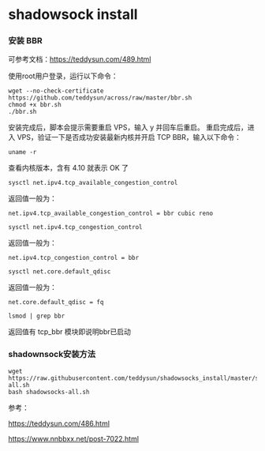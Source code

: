 # shadowsock install

### 安装 BBR
可参考文档：https://teddysun.com/489.html

使用root用户登录，运行以下命令：
```
wget --no-check-certificate https://github.com/teddysun/across/raw/master/bbr.sh
chmod +x bbr.sh
./bbr.sh
```
安装完成后，脚本会提示需要重启 VPS，输入 y 并回车后重启。
重启完成后，进入 VPS，验证一下是否成功安装最新内核并开启 TCP BBR，输入以下命令：
```
uname -r
```
查看内核版本，含有 4.10 就表示 OK 了
```
sysctl net.ipv4.tcp_available_congestion_control
```
返回值一般为：
```
net.ipv4.tcp_available_congestion_control = bbr cubic reno
```
```
sysctl net.ipv4.tcp_congestion_control
```
返回值一般为：
```
net.ipv4.tcp_congestion_control = bbr
```
```
sysctl net.core.default_qdisc
```
返回值一般为：
```
net.core.default_qdisc = fq
```
```
lsmod | grep bbr
```
返回值有 tcp_bbr 模块即说明bbr已启动

### shadownsock安装方法
```
wget https://raw.githubusercontent.com/teddysun/shadowsocks_install/master/shadowsocks-all.sh
bash shadowsocks-all.sh 
```
参考：

https://teddysun.com/486.html


https://www.nnbbxx.net/post-7022.html

